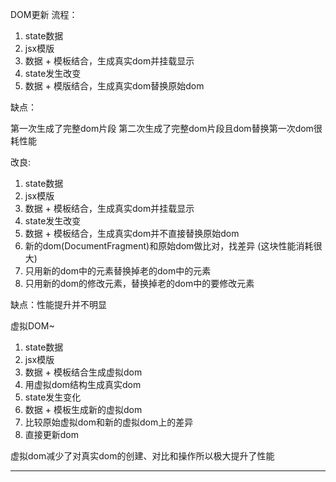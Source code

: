 
DOM更新 流程：

1. state数据
2. jsx模版
3. 数据 + 模板结合，生成真实dom并挂载显示
4. state发生改变
5. 数据 + 模版结合，生成真实dom替换原始dom

缺点：

第一次生成了完整dom片段
第二次生成了完整dom片段且dom替换第一次dom很耗性能

改良:

1. state数据
2. jsx模版
3. 数据 + 模板结合，生成真实dom并挂载显示
4. state发生改变
5. 数据 + 模板结合，生成真实dom并不直接替换原始dom
6. 新的dom(DocumentFragment)和原始dom做比对，找差异 (这块性能消耗很大)
7. 只用新的dom中的元素替换掉老的dom中的元素
8. 只用新的dom的修改元素，替换掉老的dom中的要修改元素

缺点：性能提升并不明显

虚拟DOM~

1. state数据
2. jsx模版
3. 数据 + 模板结合生成虚拟dom
4. 用虚拟dom结构生成真实dom
5. state发生变化
6. 数据 + 模板生成新的虚拟dom
7. 比较原始虚拟dom和新的虚拟dom上的差异
8. 直接更新dom

虚拟dom减少了对真实dom的创建、对比和操作所以极大提升了性能

---

